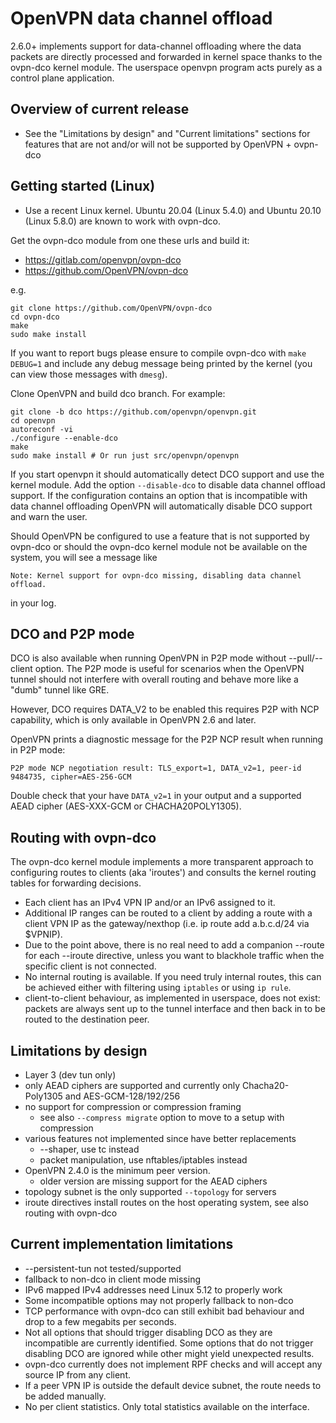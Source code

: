 OpenVPN data channel offload
============================
2.6.0+ implements support for data-channel offloading where the data packets
are directly processed and forwarded in kernel space thanks to the ovpn-dco
kernel module. The userspace openvpn program acts purely as a control plane
application.


Overview of current release
---------------------------
- See the "Limitations by design" and "Current limitations" sections for
  features that are not and/or will not be supported by OpenVPN + ovpn-dco


Getting started (Linux)
-----------------------

- Use a recent Linux kernel. Ubuntu 20.04 (Linux 5.4.0) and Ubuntu 20.10
  (Linux 5.8.0) are known to work with ovpn-dco.

Get the ovpn-dco module from one these urls and build it:

* https://gitlab.com/openvpn/ovpn-dco
* https://github.com/OpenVPN/ovpn-dco

e.g.

    git clone https://github.com/OpenVPN/ovpn-dco
    cd ovpn-dco
    make
    sudo make install

If you want to report bugs please ensure to compile ovpn-dco with
`make DEBUG=1` and include any debug message being printed by the
kernel (you can view those messages with `dmesg`).

Clone OpenVPN and build dco branch. For example:

    git clone -b dco https://github.com/openvpn/openvpn.git
    cd openvpn
    autoreconf -vi
    ./configure --enable-dco
    make
    sudo make install # Or run just src/openvpn/openvpn

If you start openvpn it should automatically detect DCO support and use the
kernel module. Add the option `--disable-dco` to disable data channel offload
support. If the configuration contains an option that is incompatible with
data channel offloading OpenVPN will automatically disable DCO support and
warn the user.

Should OpenVPN be configured to use a feature that is not supported by ovpn-dco
or should the ovpn-dco kernel module not be available on the system, you will
see a message like

    Note: Kernel support for ovpn-dco missing, disabling data channel offload.

in your log.


DCO and P2P mode
----------------
DCO is also available when running OpenVPN in P2P mode without --pull/--client option.
The P2P mode is useful for scenarios when the OpenVPN tunnel should not interfere with
overall routing and behave more like a "dumb" tunnel like GRE.

However, DCO requires DATA_V2 to be enabled this requires P2P with NCP capability, which
is only available in OpenVPN 2.6 and later.

OpenVPN prints a diagnostic message for the P2P NCP result when running in P2P mode:

    P2P mode NCP negotiation result: TLS_export=1, DATA_v2=1, peer-id 9484735, cipher=AES-256-GCM

Double check that your have `DATA_v2=1` in your output and a supported AEAD cipher
(AES-XXX-GCM or CHACHA20POLY1305).


Routing with ovpn-dco
---------------------
The ovpn-dco kernel module implements a more transparent approach to
configuring routes to clients (aka 'iroutes') and consults the kernel
routing tables for forwarding decisions.

- Each client has an IPv4 VPN IP and/or an IPv6 assigned to it.
- Additional IP ranges can be routed to a client by adding a route with
  a client VPN IP as the gateway/nexthop (i.e. ip route add a.b.c.d/24 via $VPNIP).
- Due to the point above, there is no real need to add a companion --route for
  each --iroute directive, unless you want to blackhole traffic when the specific
  client is not connected.
- No internal routing is available. If you need truly internal routes, this can be
  achieved either with filtering using `iptables` or using `ip rule`.
- client-to-client behaviour, as implemented in userspace, does not exist: packets
  are always sent up to the tunnel interface and then back in to be routed to the
  destination peer.


Limitations by design
----------------------
- Layer 3 (dev tun only)
- only AEAD ciphers are supported and currently only
  Chacha20-Poly1305 and AES-GCM-128/192/256
- no support for compression or compression framing
  - see also `--compress migrate` option to move to a setup with compression
- various features not implemented since have better replacements
  - --shaper, use tc instead
  - packet manipulation, use nftables/iptables instead
- OpenVPN 2.4.0 is the minimum peer version.
  - older version are missing support for the AEAD ciphers
- topology subnet is the only supported `--topology` for servers
- iroute directives install routes on the host operating system, see also
  routing with ovpn-dco


Current implementation limitations
-------------------
- --persistent-tun not tested/supported
- fallback to non-dco in client mode missing
- IPv6 mapped IPv4 addresses need Linux 5.12 to properly work
- Some incompatible options may not properly fallback to non-dco
- TCP performance with ovpn-dco can still exhibit bad behaviour and drop to a
  few megabits per seconds.
- Not all options that should trigger disabling DCO as they are incompatible
  are currently identified. Some options that do not trigger disabling DCO
  are ignored while other might yield unexpected results.
- ovpn-dco currently does not implement RPF checks and will accept any source
  IP from any client.
- If a peer VPN IP is outside the default device subnet, the route needs to be
  added manually.
- No per client statistics. Only total statistics available on the interface.
